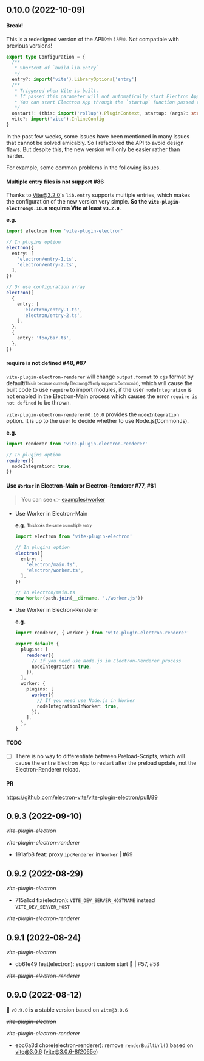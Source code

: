 ## 0.10.0 (2022-10-09)

#### Break!

This is a redesigned version of the API<sub><sup>(Only 3 APIs)</sub></sup>. Not compatible with previous versions!

```ts
export type Configuration = {
  /**
   * Shortcut of `build.lib.entry`
   */
  entry?: import('vite').LibraryOptions['entry']
  /**
   * Triggered when Vite is built.  
   * If passed this parameter will not automatically start Electron App.  
   * You can start Electron App through the `startup` function passed through the callback function.  
   */
  onstart?: (this: import('rollup').PluginContext, startup: (args?: string[]) => Promise<void>) => void
  vite?: import('vite').InlineConfig
}
```

In the past few weeks, some issues have been mentioned in many issues that cannot be solved amicably. So I refactored the API to avoid design flaws. But despite this, the new version will only be easier rather than harder.

For example, some common problems in the following issues.

#### Multiple entry files is not support #86

  Thanks to Vite@3.2.0's `lib.entry` supports multiple entries, which makes the configuration of the new version very simple. **So the `vite-plugin-electron@0.10.0` requires Vite at least `v3.2.0`**.

  **e.g.**

  ```ts
  import electron from 'vite-plugin-electron'

  // In plugins option
  electron({
    entry: [
      'electron/entry-1.ts',
      'electron/entry-2.ts',
    ],
  })

  // Or use configuration array
  electron([
    {
      entry: [
        'electron/entry-1.ts',
        'electron/entry-2.ts',
      ],
    },
    {
      entry: 'foo/bar.ts',
    },
  ])
  ```

#### require is not defined #48, #87

  `vite-plugin-electron-renderer` will change `output.format` to `cjs` format by default<sub><sup>(This is because currently Electron@21 only supports CommonJs)</sub></sup>, which will cause the built code to use `require` to import modules, if the user `nodeIntegration` is not enabled in the Electron-Main process which causes the error `require is not defined` to be thrown.

  `vite-plugin-electron-renderer@0.10.0` provides the `nodeIntegration` option. It is up to the user to decide whether to use Node.js(CommonJs).

  **e.g.**

  ```ts
  import renderer from 'vite-plugin-electron-renderer'

  // In plugins option
  renderer({
    nodeIntegration: true,
  })
  ```

#### Use `Worker` in Electron-Main or Electron-Renderer #77, #81

> You can see 👉 [examples/worker](https://github.com/caoxiemeihao/vite-plugin-electron/tree/main/examples/worker)

- Use Worker in Electron-Main

  **e.g.** <sub><sup>This looks the same as multiple entry</sub></sup>

  ```ts
  import electron from 'vite-plugin-electron'

  // In plugins option
  electron({
    entry: [
      'electron/main.ts',
      'electron/worker.ts',
    ],
  })

  // In electron/main.ts
  new Worker(path.join(__dirname, './worker.js'))
  ```

- Use Worker in Electron-Renderer

  **e.g.**

  ```ts
  import renderer, { worker } from 'vite-plugin-electron-renderer'

  export default {
    plugins: [
      renderer({
        // If you need use Node.js in Electron-Renderer process
        nodeIntegration: true,
      }),
    ],
    worker: {
      plugins: [
        worker({
          // If you need use Node.js in Worker
          nodeIntegrationInWorker: true,
        }),
      ],
    },
  }
  ```

#### TODO

- [ ] There is no way to differentiate between Preload-Scripts, which will cause the entire Electron App to restart after the preload update, not the Electron-Renderer reload.

#### PR

https://github.com/electron-vite/vite-plugin-electron/pull/89

## 0.9.3 (2022-09-10)

~~*vite-plugin-electron*~~

*vite-plugin-electron-renderer*

- 191afb8 feat: proxy `ipcRenderer` in `Worker` | #69

## 0.9.2 (2022-08-29)

*vite-plugin-electron*

- 715a1cd fix(electron): `VITE_DEV_SERVER_HOSTNAME` instead `VITE_DEV_SERVER_HOST`

*vite-plugin-electron-renderer*

## 0.9.1 (2022-08-24)

*vite-plugin-electron*

- db61e49 feat(electron): support custom start 🌱 | #57, #58

~~*vite-plugin-electron-renderer*~~

## 0.9.0 (2022-08-12)

🎉 `v0.9.0` is a stable version based on `vite@3.0.6`

~~*vite-plugin-electron*~~

*vite-plugin-electron-renderer*

- ebc6a3d chore(electron-renderer): remove `renderBuiltUrl()` based on vite@3.0.6 ([vite@3.0.6-8f2065e](https://github.com/vitejs/vite/pull/9381/commits/8f2065efcb6ba664f7dce6f3c7666b29e2c56027#diff-aa53520bfd53e6c24220c44494457cc66370fd2bee513c15f9be7eb537a363e7L874))
